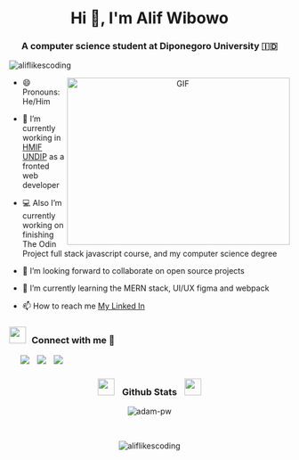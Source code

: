 <h1 align="center">Hi 👋, I'm Alif Wibowo</h1>
<h3 align="center">A computer science student at Diponegoro University 🇮🇩</h3>

<p align="left"> <img src="https://komarev.com/ghpvc/?username=aliflikescoding&label=Profile%20views&color=0e75b6&style=flat" alt="aliflikescoding" /> </p>

<a target="_blank" align="center">
  <img align="right" top="500" height="300" width="400" alt="GIF" src="https://media.giphy.com/media/SWoSkN6DxTszqIKEqv/giphy.gif">
</a>

- 😄 Pronouns: He/Him

- 🔭 I’m currently working in <a href="https://www.linkedin.com/company/hmif-undip/mycompany/" target="blank">HMIF UNDIP</a> as a fronted web developer

- 💻 Also I’m currently working on finishing The Odin Project full stack javascript course, and my computer science degree
  
- 👯 I’m looking forward to collaborate on open source projects 

- 🌱 I’m currently learning the MERN stack, UI/UX figma and webpack

- 📫 How to reach me <a href="https://www.linkedin.com/in/alifwibowo/">My Linked In</a>

<h3 align="" > <img src="https://giphy.com/gifs/mail-petscii-3oz8xSwIOv5FGhZFjq" width="30" height="30" style="margin-right: 10px;">Connect with me 🤝  </h3>

<p align="">

 <div class="icons-social" style="margin-left: 10px;">
        <a style="margin-left: 10px;"  target="_blank" href="https://www.linkedin.com/in/alifwibowo/">
			<img src="https://img.icons8.com/doodle/40/000000/linkedin--v2.png"></a>
        <a style="margin-left: 10px;" target="_blank" href="https://github.com/aliflikescoding?tab=repositories">
		<img src="https://img.icons8.com/doodle/40/000000/github--v1.png"></a>
        <a style="margin-left: 10px;" target="_blank" href="https://www.instagram.com/alif.808/">
			<img src="https://img.icons8.com/doodle/40/000000/instagram-new--v2.png"></a>
</div>

</p>

<h3 align="center" > <img src="https://media.giphy.com/media/iY8CRBdQXODJSCERIr/giphy.gif" width="30" height="30" style="margin-right: 10px;"> Github Stats <img src="https://media.giphy.com/media/iY8CRBdQXODJSCERIr/giphy.gif" width="30" height="30" style="margin-left: 10px;"></h3>
<p align="center" ><img align="center"
    src="https://github-readme-stats.vercel.app/api/top-langs?username=aliflikescoding&show_icons=true&locale=en&bg_color=0d1117&text_color=ffffff&layout=compact"
    alt="adam-pw" 
    bg_color=#808080/></p>
<br />
<p align="center" ><img align="center" src="https://github-readme-streak-stats.herokuapp.com/?user=aliflikescoding&theme=dark&background=0d1117&date_format=M%20j%5B%2C%20Y%5D" alt="aliflikescoding" /></p>
